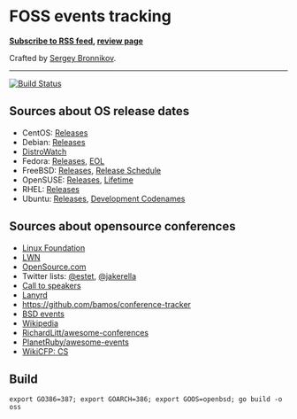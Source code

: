 # FOSS events tracking

**[Subscribe to RSS feed](https://bronevichok.ru/ose/conf-rss.xml), [review page](https://bronevichok.ru/ose/)**

Crafted by [Sergey Bronnikov](https://bronevichok.ru/).

---

[![Build Status](https://travis-ci.org/ligurio/oss-events.svg?branch=master)](https://travis-ci.org/ligurio/oss-events)

## Sources about OS release dates

* CentOS: [Releases](https://wiki.centos.org/About/Product)
* Debian: [Releases](https://wiki.debian.org/DebianReleases)
* [DistroWatch](http://distrowatch.com/weekly.php?issue=20150727#upcoming)
* Fedora: [Releases](https://fedoraproject.org/wiki/Releases), [EOL](https://fedoraproject.org/wiki/End_of_life)
* FreeBSD: [Releases](), [Release Schedule](https://www.freebsd.org/releng/)
* OpenSUSE: [Releases](https://en.opensuse.org/openSUSE:Roadmap), [Lifetime](https://en.opensuse.org/Lifetime)
* RHEL: [Releases](https://access.redhat.com/articles/3078)
* Ubuntu: [Releases](https://wiki.ubuntu.com/Releases), [Development Codenames](https://wiki.ubuntu.com/DevelopmentCodeNames)


## Sources about opensource conferences

* [Linux Foundation](http://events.linuxfoundation.org/)
* [LWN](https://lwn.net/Calendar/)
* [OpenSource.com](https://opensource.com/resources/conferences-and-events-monthly)
* Twitter lists: [@estet](https://twitter.com/estet/lists/foss-conferences), [@jakerella](https://twitter.com/jakerella/lists/conferences/members)
* [Call to speakers](https://calltospeakers.com/)
* [Lanyrd](http://lanyrd.com/calls/)
* https://github.com/bamos/conference-tracker
* [BSD events](http://www.bsdevents.org/)
* [Wikipedia](https://en.wikipedia.org/wiki/List_of_computer_science_conferences)
* [RichardLitt/awesome-conferences](https://github.com/RichardLitt/awesome-conferences)
* [PlanetRuby/awesome-events](https://github.com/planetruby/awesome-events)
* [WikiCFP: CS](http://www.wikicfp.com/cfp/call?conference=computer%20science)

## Build

``
export GO386=387; export GOARCH=386; export GOOS=openbsd; go build -o oss
``
